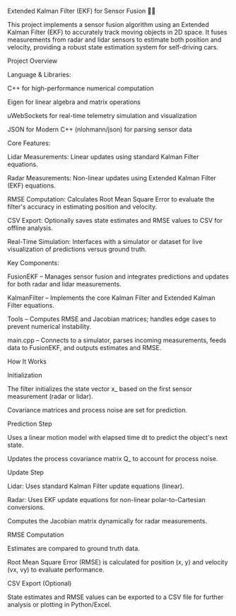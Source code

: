 Extended Kalman Filter (EKF) for Sensor Fusion 🚗💨

This project implements a sensor fusion algorithm using an Extended Kalman Filter (EKF) to accurately track moving objects in 2D space. It fuses measurements from radar and lidar sensors to estimate both position and velocity, providing a robust state estimation system for self-driving cars.

Project Overview

Language & Libraries:

C++ for high-performance numerical computation

Eigen for linear algebra and matrix operations

uWebSockets for real-time telemetry simulation and visualization

JSON for Modern C++ (nlohmann/json) for parsing sensor data

Core Features:

Lidar Measurements: Linear updates using standard Kalman Filter equations.

Radar Measurements: Non-linear updates using Extended Kalman Filter (EKF) equations.

RMSE Computation: Calculates Root Mean Square Error to evaluate the filter's accuracy in estimating position and velocity.

CSV Export: Optionally saves state estimates and RMSE values to CSV for offline analysis.

Real-Time Simulation: Interfaces with a simulator or dataset for live visualization of predictions versus ground truth.

Key Components:

FusionEKF – Manages sensor fusion and integrates predictions and updates for both radar and lidar measurements.

KalmanFilter – Implements the core Kalman Filter and Extended Kalman Filter equations.

Tools – Computes RMSE and Jacobian matrices; handles edge cases to prevent numerical instability.

main.cpp – Connects to a simulator, parses incoming measurements, feeds data to FusionEKF, and outputs estimates and RMSE.

How It Works

Initialization

The filter initializes the state vector x_ based on the first sensor measurement (radar or lidar).

Covariance matrices and process noise are set for prediction.

Prediction Step

Uses a linear motion model with elapsed time dt to predict the object's next state.

Updates the process covariance matrix Q_ to account for process noise.

Update Step

Lidar: Uses standard Kalman Filter update equations (linear).

Radar: Uses EKF update equations for non-linear polar-to-Cartesian conversions.

Computes the Jacobian matrix dynamically for radar measurements.

RMSE Computation

Estimates are compared to ground truth data.

Root Mean Square Error (RMSE) is calculated for position (x, y) and velocity (vx, vy) to evaluate performance.

CSV Export (Optional)

State estimates and RMSE values can be exported to a CSV file for further analysis or plotting in Python/Excel.
